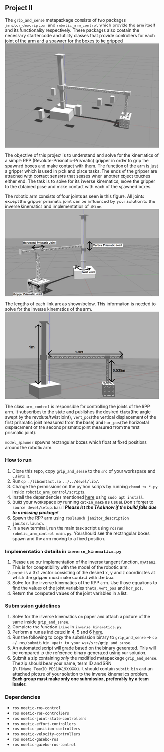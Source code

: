 ## Project II
The `grip_and_sense` metapackage consists of two packages `janitor_description` and `robotic_arm_control` which provide
the arm itself and its functionality respectively. These packages also contain the necessary starter code and utility classes 
that provide controllers for each joint of the arm and a spawner for the boxes to be gripped.
![figure of the setup](../robotic_arm.png)

The objective of this project is to understand and solve for the kinematics of a simple RPP (Revolute-Prismatic-Prismatic)
gripper in order to grip the spawned boxes and make contact with them. The function of the arm is just a gripper which is used in
pick and place tasks. The ends of the gripper are attached with contact sensors that senses when another object touches either end. The task is to solve for its inverse kinematics, move the gripper to the obtained pose and make contact with each
of the spawned boxes.

The robotic arm consists of four joints as seen in this figure. All joints except the gripper prismatic joint can be influenced
by your solution to the inverse kinematics and implementation of `iKine`.
![figure of joints in arm](../Joints.png)

The lengths of each link are as shown below. This information is needed to solve for the inverse kinematics of the arm.
![figure of link lengths of arm](../Lengths.png)

The class `arm_control` is responsible for controlling the joints of the RPP arm. It subscribes to the state and
publishes the desired `theta`(the angle swept by the revolute/twist joint), `vert_pos`(the vertical displacement of the first prismatic joint measured from the base) and `hor_pos`(the horizontal displacement of the second prismatic joint measured from
the first prismatic joint).

`model_spawner` spawns rectangular boxes which float at fixed positions around the robotic arm.

### How to run
1. Clone this repo, copy `grip_and_sense` to the `src` of your workspace and `cd` into it.
1. Run `cp ./libcontact.so ../../devel/lib/`.
1. Change the permissions on the python scripts by running `chmod +x *.py` inside `robotic_arm_control/scripts`.
1. Install the dependencies mentioned [here](#dependencies) using `sudo apt install`.
1. Build your workspace by running `catkin_make` as usual. Don't forget to `source devel/setup.bash`! ***Please let the TAs know if the build fails due to a missing package!***
1. Spawn the RPP arm using `roslaunch janitor_description janitor.launch`.
1. In a new terminal, run the main task script using `rosrun robotic_arm_control main.py`. You should see
the rectangular boxes spawn and the arm moving to a fixed position.

### Implementation details in `inverse_kinematics.py`
1. Please use our implementation of the inverse tangent function, `myAtan2`. This is for compatibility with the model of
the robotic arm.
1. `point` is a 3x1 vector consisting of the desired x, y and z coordinates at which the gripper must make contact with the box.
1. Solve for the inverse kinematics of the RPP arm. Use those equations to find the values of the joint variables `theta`,
`vert_pos` and `hor_pos`.
1. Return the computed values of the joint variables in a list.

### Submission guidelines
1. Solve for the inverse kinematics on paper and attach a picture of the same inside `grip_and_sense`.
1. Complete the function `iKine` in `inverse_kinematics.py`.
1. Perform a run as indicated in 4, 5 and 6 [here](#how-to-run).
1. Run the following to copy the submission binary to `grip_and_sense` -> `cp ~/.ros/submit.bin <path_to_your_ws>/src/grip_and_sense`.
1. An automated script will grade based on the binary generated. This will be compared to the reference binary generated using our solution.
1. Submit a zip containing _only_ the modified metapackage `grip_and_sense`. The zip should bear your name, team ID and SRN (`FullName_TeamID_PES1UG19XXXXX`). It should contain `submit.bin` and an attached picture of your solution to the inverse kinematics problem. **Each group must make only one submission, preferably by a team leader.**

### Dependencies
- `ros-noetic-ros-control`
- `ros-noetic-ros-controllers`
- `ros-noetic-joint-state-controllers`
- `ros-noetic-effort-controllers`
- `ros-noetic-position-controllers`
- `ros-noetic-velocity-controllers`
- `ros-noetic-gazebo-ros`
- `ros-noetic-gazebo-ros-control`

